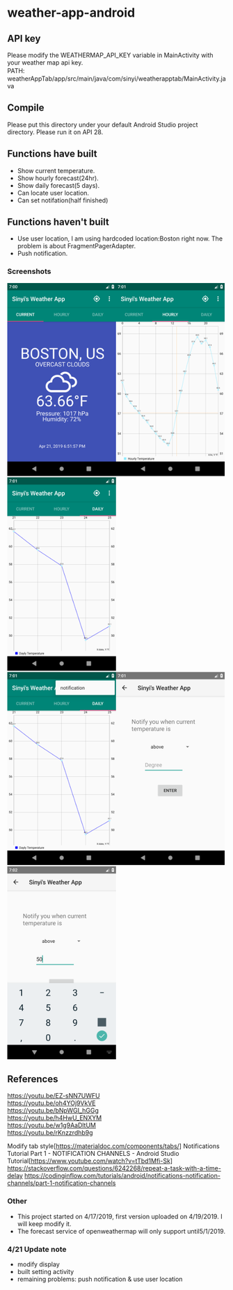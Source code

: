# weather-app-android

## API key
Please modify the WEATHERMAP_API_KEY variable in MainActivity with your weather map api key.  
PATH:　weatherAppTab/app/src/main/java/com/sinyi/weatherapptab/MainActivity.java  

## Compile
Please put this directory under your default Android Studio project directory.
Please run it on API 28.

## Functions have built
- Show current temperature.
- Show hourly forecast(24hr).
- Show daily forecast(5 days).
- Can locate user location.
- Can set notifation(half finished)

## Functions haven't built
- Use user location, I am using hardcoded location:Boston right now. The problem is about FragmentPagerAdapter.
- Push notification.


### Screenshots
<img src="img/1.png" width="250"><img src="img/2.png" width="250"><img src="img/3.png" width="250">  
<img src="img/4.png" width="250"><img src="img/5.png" width="250"><img src="img/6.png" width="250">


## References
https://youtu.be/EZ-sNN7UWFU  
https://youtu.be/oh4YOj9VkVE  
https://youtu.be/bNpWGI_hGGg  
https://youtu.be/h4HwU_ENXYM  
https://youtu.be/w1g9AaDltUM  
https://youtu.be/rKnzzrdhb9g  

Modify tab style[https://materialdoc.com/components/tabs/] 
Notifications Tutorial Part 1 - NOTIFICATION CHANNELS - Android Studio Tutorial[https://www.youtube.com/watch?v=tTbd1Mfi-Sk] 
https://stackoverflow.com/questions/6242268/repeat-a-task-with-a-time-delay 
https://codinginflow.com/tutorials/android/notifications-notification-channels/part-1-notification-channels

### Other
- This project started on 4/17/2019, first version uploaded on 4/19/2019.
I will keep modify it.
- The forecast service of openweathermap will only support until5/1/2019.

### 4/21 Update note
- modify display
- built setting activity
- remaining problems: push notification & use user location